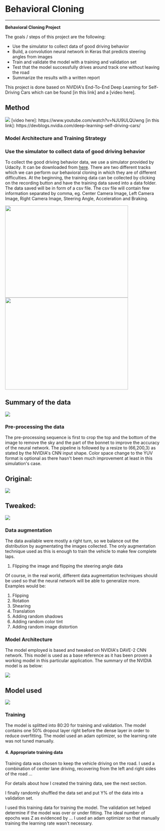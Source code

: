 # **Behavioral Cloning** 
---

**Behavioral Cloning Project**

The goals / steps of this project are the following:
* Use the simulator to collect data of good driving behavior
* Build, a convolution neural network in Keras that predicts steering angles from images
* Train and validate the model with a training and validation set
* Test that the model successfully drives around track one without leaving the road
* Summarize the results with a written report

This project is done based on NVIDIA's End-To-End Deep Learning for Self-Driving Cars which can be found [in this link] and a [video here].

Method
---

<img src="./examples/method.jpg"/>
[video here]: https://www.youtube.com/watch?v=NJU9ULQUwng
[in this link]: https://devblogs.nvidia.com/deep-learning-self-driving-cars/

### Model Architecture and Training Strategy

### Use the simulator to collect data of good driving behavior

To collect the good driving behavior data, we use a simulator provided by Udacity. It can be downloaded from [here]. There are two different tracks which we can perform our behavioral cloning in which they are of different difficulties. At the beginning, the training data can be collected by clicking on the recording button and have the training data saved into a data folder. The data saved will be in form of a csv file. The csv file will contain few information separated by comma, eg. Center Camera Image, Left Camera Image, Right Camera Image, Steering Angle, Acceleration and Braking.


<img src="./examples/Homepage_simulator.png" width="400" height="300" style='align:center'/>
<img src="./examples/training.png" width="400" height="300" style='align:center'/>

Summary of the data
---
<img src="./examples/data.jpg"/>



[here]: https://d17h27t6h515a5.cloudfront.net/topher/2016/November/5831f3a4_simulator-windows-64/simulator-windows-64.zip

### Pre-processing the data
The pre-processing sequence is first to crop the top and the bottom of the image to remove the sky and the part of the bonnet to improve the accuracy of the neural network. The pipeline is followed by a resize to (66,200,3) as stated by the NVIDIA's CNN input shape. Color space change to the YUV format is optional as there hasn't been much improvement at least in this simulation's case.

Original:
---
<img src="./examples/original_image.jpg"/>

Tweaked:
---
<img src="./examples/tweaked_image.jpg"/>

### Data augmentation
The data available were mostly a right turn, so we balance out the distribution by augmentating the images collected.
The only augmentation technique used as this is enough to train the vehicle to make few complete laps.
1. Flipping the image and flipping the steering angle data

Of course, in the real world, different data augmentation techniques should be used so that the neural network will be able to generalize more. Examples would be:
1. Flipping
2. Rotation
3. Shearing
4. Translation
5. Adding random shadows
6. Adding random color tint
7. Adding random image distortion

### Model Architecture

The model employed is based and tweaked on NVIDIA's DAVE-2 CNN network. This model is used as a base reference as it has been proven a working model in this particular application. The summary of the NVIDIA model is as below:

<img src="./examples/model.jpg"/>

Model used
---

<img src="./examples/final_model.jpg"/>


### Training

The model is splitted into 80:20 for training and validation. The model contains one 50% dropout layer right before the dense layer in order to reduce overfitting. The model used an adam optimizer, so the learning rate was not tuned manually.


#### 4. Appropriate training data

Training data was chosen to keep the vehicle driving on the road. I used a combination of center lane driving, recovering from the left and right sides of the road ... 

For details about how I created the training data, see the next section. 



I finally randomly shuffled the data set and put Y% of the data into a validation set. 

I used this training data for training the model. The validation set helped determine if the model was over or under fitting. The ideal number of epochs was Z as evidenced by ... I used an adam optimizer so that manually training the learning rate wasn't necessary.
